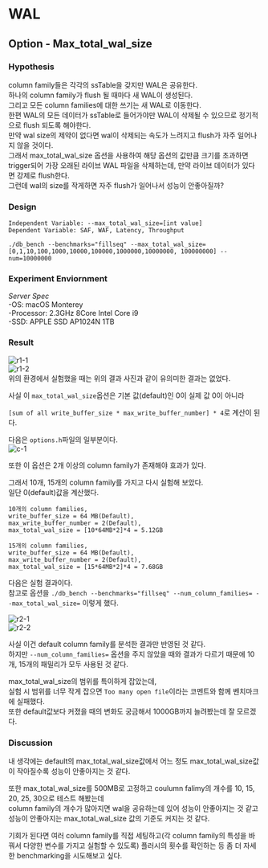 # WAL

## Option - Max_total_wal_size   

### Hypothesis   

column family들은 각각의 ssTable을 갖지만 WAL은 공유한다.   
하나의 column family가 flush 될 때마다 새 WAL이 생성된다.    
그리고 모든 column families에 대한 쓰기는 새 WAL로 이동한다.    
한편 WAL의 모든 데이터가 ssTable로 들어가야만 WAL이 삭제될 수 있으므로 정기적으로 flush 되도록 해야한다.   
만약 wal size의 제약이 없다면 wal이 삭제되는 속도가 느려지고 flush가 자주 일어나지 않을 것이다.    
그래서 max_total_wal_size 옵션을 사용하여 해당 옵션의 값만큼 크기를 초과하면 trigger되어 가장 오래된 라이브 WAL 파일을 삭제하는데, 만약 라이브 데이터가 있다면 강제로 flush한다.     
그런데 wal의 size를 작게하면 자주 flush가 일어나서 성능이 안좋아질까?     
   
### Design   
```   
Independent Variable: --max_total_wal_size=[int value]   
Dependent Variable: SAF, WAF, Latency, Throughput   

./db_bench --benchmarks="fillseq" --max_total_wal_size=[0,1,10,100,1000,10000,100000,1000000,10000000, 100000000] --num=10000000   
```   


### Experiment Enviornment   
*Server Spec*     
    -OS: macOS Monterey   
    -Processor: 2.3GHz 8Core Intel Core i9   
    -SSD: APPLE SSD AP1024N 1TB   


### Result    
![r1-1](https://drive.google.com/u/1/uc?id=1PYd69aCFcH0GaBVUIAKNit_4TPkdfqqI&export=download)   
![r1-2](https://drive.google.com/u/1/uc?id=12zU7vK_JZjnUA1FbO19ciofSQZPC4SkV&export=download)   
위의 환경에서 실험했을 때는 위의 결과 사진과 같이 유의미한 결과는 없었다.   

사실 이 ```max_total_wal_size```옵션은 기본 값(default)인 0이 실제 값 0이 아니라    

```[sum of all write_buffer_size * max_write_buffer_number] * 4```로 계산이 된다.   

다음은 ```options.h```파일의 일부분이다.   
![c-1](https://drive.google.com/u/1/uc?id=1VnoWgvvAfbxkFBnGIPu5Mc-oDHc8n8LQ&export=download)   

또한 이 옵션은 2개 이상의 column family가 존재해야 효과가 있다.   

그래서 10개, 15개의 column family를 가지고 다시 실험해 보았다.    
일단 0(default)값을 계산했다.   
```
10개의 column families,   
write_buffer_size = 64 MB(Default),   
max_write_buffer_number = 2(Default),   
max_total_wal_size = [10*64MB*2]*4 = 5.12GB   
```
```
15개의 column families,   
write_buffer_size = 64 MB(Default),   
max_write_buffer_number = 2(Default),   
max_total_wal_size = [15*64MB*2]*4 = 7.68GB   
```

다음은 실험 결과이다.    
참고로 옵션을 ```./db_bench --benchmarks="fillseq" --num_column_families= --max_total_wal_size=``` 이렇게 했다.   
   
![r2-1](https://drive.google.com/u/1/uc?id=1TLp8_9TqoELmEilbImaxPKwBFWTQHRAF&export=download)   
![r2-2](https://drive.google.com/u/1/uc?id=1Pcu91FwX1fdXh_-s9kArDSE83M9OPfkO&export=download)   
   
사실 이건 default column family를 분석한 결과만 반영된 것 같다.   
하지만 ```--num_column_families=``` 옵션을 주지 않았을 때와 결과가 다르기 때문에 10개, 15개의 패밀리가 모두 사용된 것 같다.   
   
max_total_wal_size의 범위를 특이하게 잡았는데,   
실험 시 범위를 너무 작게 잡으면 ```Too many open file```이라는 코멘트와 함께 벤치마크에 실패했다.   
또한 default값보다 커졌을 때의 변화도 궁금해서 1000GB까지 늘려봤는데 잘 모르겠다.  
   
### Discussion     
   
내 생각에는 default의 max_total_wal_size값에서 어느 정도 max_total_wal_size값이 작아질수록 성능이 안좋아지는 것 같다.   

또한 max_total_wal_size를 500MB로 고정하고 coulumn falimy의 개수를 10, 15, 20, 25, 30으로 테스트 해봤는데       
column family의 개수가 많아지면 wal을 공유하는데 있어 성능이 안좋아지는 것 같고    
성능이 안좋아지는 max_total_wal_size 값의 기준도 커지는 것 같다.   
   
기회가 된다면 여러 column family를 직접 세팅하고(각 column family의 특성을 바꿔서 다양한 변수를 가지고 실험할 수 있도록) 플러시의 횟수를 확인하는 등 좀 더 자세한 benchmarking을 시도해보고 싶다.   



